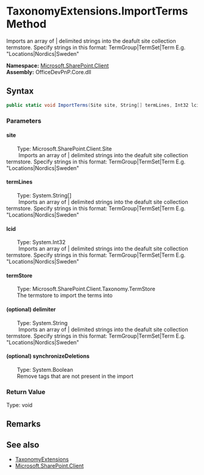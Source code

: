 # TaxonomyExtensions.ImportTerms Method  
 Imports an array of | delimited strings into the deafult site collection termstore. Specify strings in this format: TermGroup|TermSet|Term E.g. "Locations|Nordics|Sweden"   

**Namespace:** [Microsoft.SharePoint.Client](Microsoft.SharePoint.Client.md)  
**Assembly:** OfficeDevPnP.Core.dll  
## Syntax
```C#
public static void ImportTerms(Site site, String[] termLines, Int32 lcid, TermStore termStore, String delimiter, Boolean synchronizeDeletions)
```
### Parameters
#### site  
&emsp;&emsp;Type: Microsoft.SharePoint.Client.Site  
&emsp;&emsp; Imports an array of | delimited strings into the deafult site collection termstore. Specify strings in this format: TermGroup|TermSet|Term E.g. "Locations|Nordics|Sweden"   

  

#### termLines  
&emsp;&emsp;Type: System.String[]  
&emsp;&emsp; Imports an array of | delimited strings into the deafult site collection termstore. Specify strings in this format: TermGroup|TermSet|Term E.g. "Locations|Nordics|Sweden"   

  

#### lcid  
&emsp;&emsp;Type: System.Int32  
&emsp;&emsp; Imports an array of | delimited strings into the deafult site collection termstore. Specify strings in this format: TermGroup|TermSet|Term E.g. "Locations|Nordics|Sweden"   

  

#### termStore  
&emsp;&emsp;Type: Microsoft.SharePoint.Client.Taxonomy.TermStore  
&emsp;&emsp;The termstore to import the terms into  

  

#### (optional) delimiter  
&emsp;&emsp;Type: System.String  
&emsp;&emsp; Imports an array of | delimited strings into the deafult site collection termstore. Specify strings in this format: TermGroup|TermSet|Term E.g. "Locations|Nordics|Sweden"   

  

#### (optional) synchronizeDeletions  
&emsp;&emsp;Type: System.Boolean  
&emsp;&emsp;Remove tags that are not present in the import  

  

### Return Value
Type: void  

## Remarks
  
## See also
- [TaxonomyExtensions](Microsoft.SharePoint.Client.TaxonomyExtensions.md) 
- [Microsoft.SharePoint.Client](Microsoft.SharePoint.Client.md) 
